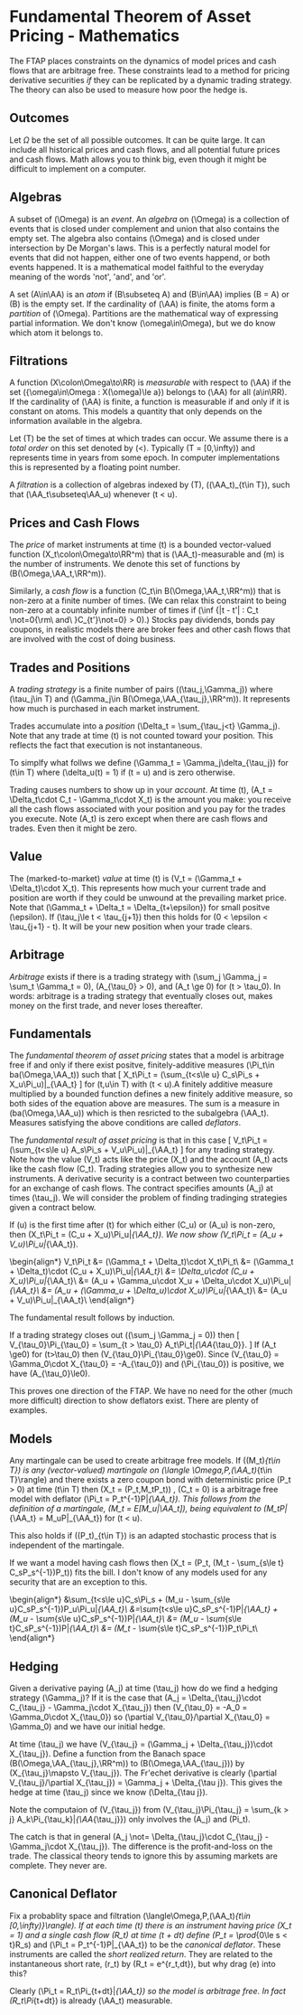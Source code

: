 # Fundamental Theorem of Asset Pricing - Mathematics

The FTAP places constraints on the dynamics of model prices and cash
flows that are arbitrage free. These constraints lead to a method for
pricing derivative securities *if* they can be replicated by a dynamic
trading strategy. The theory can also be used to measure how poor
the hedge is.

## Outcomes

Let $\Omega$ be the set of all possible outcomes. It can be quite
large. It can include all historical prices and cash flows,
and all potential future prices and cash flows.
Math allows you to think big, even though it might be difficult
to implement on a computer.
<!--
It can also include every newspaper article ever written and
every tweet from twitter, and an encoding of everything that might have
been scrawled on a bathroom wall since ancient Roman times.  Mathematics
allows you to think big even though it migh be difficult to implement
on a computer.
-->

## Algebras
A subset of \(\Omega\) is an *event*. An *algebra* on \(\Omega\) is
a collection of events that is closed under complement and union that
also contains the empty set. The algebra also contains \(\Omega\) and
is closed under intersection by De Morgan's laws. This is a perfectly
natural model for events that did not happen, either one of two events
happend, or both events happened. It is a mathematical model faithful
to the everyday meaning of the words 'not', 'and', and 'or'.

A set \(A\in\AA\) is an *atom* if \(B\subseteq A\) and \(B\in\AA\)
implies \(B = A\) or \(B\) is the empty set.
If the cardinality of \(\AA\) is finite, the atoms form
a *partition* of \(\Omega\).
Partitions are the mathematical way of expressing partial
information. We don't know \(\omega\in\Omega\), but we
do know which atom it belongs to.

## Filtrations
A function \(X\colon\Omega\to\RR\) is *measurable* with respect
to \(\AA\) if the set \(\{\omega\in\Omega : X(\omega)\le a\}\) belongs
to \(\AA\) for all \(a\in\RR\). If the cardinality of \(\AA\) is
finite, a function is measurable if and only if it is constant
on atoms. This models a quantity that only depends on the
information available in the algebra.

Let \(T\) be the set of times at which trades can occur. We
assume there is a *total order* on this set denoted by \(<\).
Typically \(T = [0,\infty)\) and represents time in years from
some epoch. In computer implementations this is represented
by a floating point number.

A *filtration* is a collection of algebras indexed by \(T\),
\((\AA_t)_{t\in T}\), such that \(\AA_t\subseteq\AA_u\)
whenever \(t < u\).

## Prices and Cash Flows
The *price* of market instruments at time \(t\) is a
bounded vector-valued function \(X_t\colon\Omega\to\RR^m\)
that is \(\AA_t\)-measurable and \(m\) is the number
of instruments.  We denote this set of
functions by \(B(\Omega,\AA_t,\RR^m)\).

Similarly, a *cash flow* is a function \(C_t\in B(\Omega,\AA_t,\RR^m)\)
that is non-zero at a finite number of times. (We can relax this
constraint to being non-zero at a countably infinite number of
times if \(\inf \{|t - t'| : C_t \not=0{\rm\ and\ }C_{t'}\not=0\} > 0\).)
Stocks pay dividends, bonds pay coupons, in realistic models
there are broker fees and other cash flows that are involved with
the cost of doing business.

## Trades and Positions
A *trading strategy* is a finite number of pairs \((\tau_j,\Gamma_j)\)
where \(\tau_j\in T\) and \(\Gamma_j\in B(\Omega,\AA_{\tau_j},\RR^m)\).
It represents how much is purchased in each market instrument. 

Trades accumulate into a *position* \(\Delta_t = \sum_{\tau_j<t} \Gamma_j\).
Note that any trade at time \(t\) is not counted toward your position.
This reflects the fact that execution is not instantaneous. 

To simplfy what follws we define \(\Gamma_t = \Gamma_j\delta_{\tau_j}\) for
\(t\in T\) where
\(\delta_u(t) = 1\) if \(t = u\) and is zero otherwise.

Trading causes numbers to show up in your *account*. At time \(t\),
\(A_t = \Delta_t\cdot C_t - \Gamma_t\cdot X_t\) is the amount
you make: you receive all the cash flows associated with your
position and you pay for the trades you execute. Note \(A_t\)
is zero except when there are cash flows and trades. Even then
it might be zero.

## Value
The (marked-to-market) *value* at time \(t\) is
 \(V_t = (\Gamma_t + \Delta_t)\cdot X_t\). This represents how
much your current trade and position are worth if they could
be unwound at the prevailing market price. 
Note that \(\Gamma_t + \Delta_t = \Delta_{t+\epsilon}\) for
small positve \(\epsilon\). If \(\tau_j\le t < \tau_{j+1}\)
then this holds for \(0 < \epsilon < \tau_{j+1} - t\).
It will be your new position when your trade clears.

## Arbitrage
*Arbitrage* exists if there is a trading strategy with
\(\sum_j \Gamma_j = \sum_t \Gamma_t = 0\), \(A_{\tau_0} > 0\), and \(A_t \ge 0\)
for \(t > \tau_0\). In words: arbitrage is a trading
strategy that eventually closes out, makes money on the
first trade, and never loses thereafter.

## Fundamentals
The *fundamental theorem of asset pricing* states that a model is
arbitrage free if and only if there exist
positve, finitely-additive measures
\(\Pi_t\in ba(\Omega,\AA_t)\) such that
\[
	X_t\Pi_t = (\sum_{t<s\le u} C_s\Pi_s + X_u\Pi_u)|_{\AA_t}
\]
for \(t,u\in T\) with \(t < u\).A finitely additive measure
multiplied by a bounded function defines a new finitely additive
measure, so both sides of the equation above are measures. The
sum is a measure in \(ba(\Omega,\AA_u)\) which is then resricted
to the subalgebra \(\AA_t\). Measures satisfying the above
conditions are called *deflators*.

The *fundamental result of asset pricing* is that in this case
\[
	V_t\Pi_t = (\sum_{t<s\le u} A_s\Pi_s + V_u\Pi_u)|_{\AA_t}
\]
for any trading strategy. Note how the value \(V_t\) acts like the price
\(X_t\) and the account \(A_t\) acts like the cash flow \(C_t\).
Trading strategies allow you to synthesize new instruments.
A derivative security is a contract between two counterparties for
an exchange of cash flows. The contract specifies amounts
\(A_j\) at times \(\tau_j\). We will consider the problem of
finding tradinging strategies given a contract below.

If \(u\) is the first time after \(t\) for which either \(C_u\) or
\(A_u\) is non-zero, then
\(X_t\Pi_t = (C_u + X_u)\Pi_u|_{\AA_t}\). We now show
\(V_t\Pi_t = (A_u + V_u)\Pi_u|_{\AA_t}\).

\begin{align*}
V_t\Pi_t &= (\Gamma_t + \Delta_t)\cdot X_t\Pi_t\\
	&= (\Gamma_t + \Delta_t)\cdot (C_u + X_u)\Pi_u|_{\AA_t}\\
	&= \Delta_u\cdot (C_u + X_u)\Pi_u|_{\AA_t}\\
	&= (A_u + \Gamma_u\cdot X_u + \Delta_u\cdot X_u)\Pi_u|_{\AA_t}\\
	&= (A_u + (\Gamma_u + \Delta_u)\cdot X_u)\Pi_u|_{\AA_t}\\
	&= (A_u + V_u)\Pi_u|_{\AA_t}\\
\end{align*}

The fundamental result follows by induction.

If a trading strategy closes out (\(\sum_j \Gamma_j = 0\)) then
\[
V_{\tau_0}\Pi_{\tau_0} = \sum_{t > \tau_0} A_t\Pi_t|_{\AA_{\tau_0}}.
\]
If \(A_t \ge0\) for \(t>\tau_0\) then \(V_{\tau_0}\Pi_{\tau_0}\ge0\).
Since \(V_{\tau_0} = \Gamma_0\cdot X_{\tau_0} = -A_{\tau_0}\)
and \(\Pi_{\tau_0}\) is positive, we have \(A_{\tau_0}\le0\).

This proves one direction of the FTAP. We have no
need for the other (much more difficult) direction to show deflators
exist. There are plenty of examples.

## Models

Any martingale can be used to create arbitrage free models.
If \((M_t)_{t\in T}\) is any (vector-valued) martingale
on \(\langle \Omega,P,(\AA_t)_{t\in T}\rangle\)
and there exists a zero coupon bond with
deterministic price \(P_t > 0\) at time \(t\in T\) then
\(X_t = (P_t,M_tP_t)\) , \(C_t = 0\) is a arbitrage free model with deflator
\(\Pi_t = P_t^{-1}P|_{\AA_t}\).
This follows from the definition of a martingale,
\(M_t = E[M_u|\AA_t]\), being equivalent to
\(M_tP|_{\AA_t} = M_uP|_{\AA_t}\) for \(t < u\).

This also holds if \((P_t)_{t\in T}\) is an adapted stochastic process
that is independent of the martingale.

If we want a model having cash flows then
\(X_t = (P_t, (M_t - \sum_{s\le t} C_sP_s^{-1})P_t)\)
fits the bill. I don't know of any models used for any security that are
an exception to this.

\begin{align*}
&\sum_{t<s\le u}C_s\Pi_s + (M_u - \sum_{s\le u}C_sP_s^{-1})P_u\Pi_u|_{\AA_t}\\
&=\sum_{t<s\le u}C_sP_s^{-1}P|_{\AA_t} + (M_u - \sum_{s\le u}C_sP_s^{-1})P|_{\AA_t}\\
&= (M_u - \sum_{s\le t}C_sP_s^{-1})P|_{\AA_t}\\
&= (M_t - \sum_{s\le t}C_sP_s^{-1})P_t\Pi_t\\
\end{align*}

## Hedging
Given a derivative paying \(A_j\) at time \(\tau_j\) how do
we find a hedging strategy \(\Gamma_j\)? If it is the case
that \(A_j = \Delta_{\tau_j}\cdot C_{\tau_j} - \Gamma_j\cdot X_{\tau_j}\)
then \(V_{\tau_0} = -A_0 = \Gamma_0\cdot X_{\tau_0}\) so
\(\partial V_{\tau_0}/\partial X_{\tau_0} = \Gamma_0\) and we
have our initial hedge.

At time \(\tau_j\) we have \(V_{\tau_j}
= (\Gamma_j + \Delta_{\tau_j})\cdot X_{\tau_j}\).
Define a function from the Banach space
\(B(\Omega,\AA_{\tau_j},\RR^m)\) to \(B(\Omega,\AA_{\tau_j})\)
by \(X_{\tau_j}\mapsto V_{\tau_j}\). The Fr\'echet derivative
is clearly
\(\partial V_{\tau_j}/\partial X_{\tau_j}\) = \Gamma_j + \Delta_{\tau j}\).
This gives the hedge at time \(\tau_j\) since we know \(\Delta_{\tau j}\).

Note the computaion of  \(V_{\tau_j}\) from
\(V_{\tau_j}\Pi_{\tau_j} = \sum_{k > j} A_k\Pi_{\tau_k}|_{\AA_{\tau_j}}\)
only involves the \(A_j\) and \(Pi_t\).

The catch is that in general
\(A_j \not= \Delta_{\tau_j}\cdot C_{\tau_j} - \Gamma_j\cdot X_{\tau_j}\).
The difference is the profit-and-loss on the trade.
The classical theory tends to ignore this by assuming markets are
complete. They never are.

## Canonical Deflator
Fix a probablity space and filtration
\(\langle\Omega,P,(\AA_t)_{t\in [0,\infty)}\rangle\).
If at each time \(t\) there is an instrument having price
\(X_t = 1\) and a single cash flow \(R_t\) at time \(t + dt\)
define \(P_t = \prod_{0\le s < t}R_s\) and
\(\Pi_t = P_t^{-1}P|_{\AA_t}\) to be the *canonical deflator*.
These instruments are called the *short realized return*. They
are related to the instantaneous short rate, \(r_t\) by
\(R_t = e^{r_t\,dt}\), but why drag \(e\) into this?

Clearly \(\Pi_t = R_t\Pi_{t+dt}|_{\AA_t}\) so the model is arbitrage free.
In fact \(R_t\Pi_{t+dt}\) is already \(\AA_t\) measurable.
